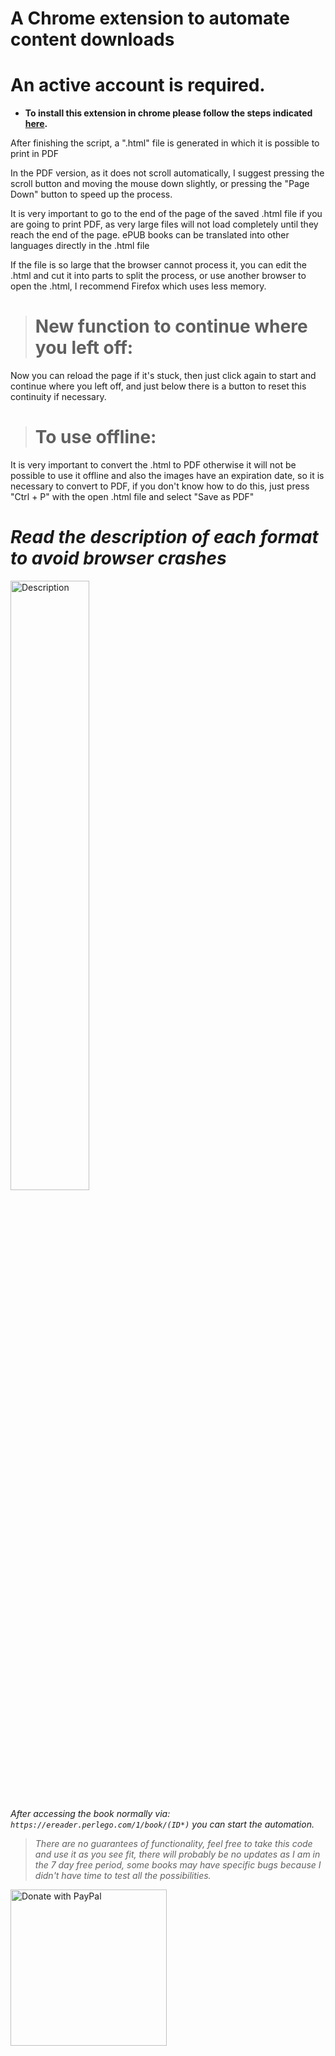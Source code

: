 # A Chrome extension to automate content downloads

# An active account is required.

-  **To install this extension in chrome please follow the steps indicated [here](https://dev.to/ben/how-to-install-chrome-extensions-manually-from-github-1612).**

After finishing the script, a ".html" file is generated in which it is possible to print in PDF

In the PDF version, as it does not scroll automatically, I suggest pressing the scroll button and moving the mouse down slightly, or pressing the "Page Down" button to speed up the process.

It is very important to go to the end of the page of the saved .html file if you are going to print PDF, as very large files will not load completely until they reach the end of the page. ePUB books can be translated into other languages directly in the .html file

If the file is so large that the browser cannot process it, you can edit the .html and cut it into parts to split the process, or use another browser to open the .html, I recommend Firefox which uses less memory.

> # New function to continue where you left off:
Now you can reload the page if it's stuck, then just click again to start and continue where you left off, and just below there is a button to reset this continuity if necessary.

> # To use offline:
It is very important to convert the .html to PDF otherwise it will not be possible to use it offline and also the images have an expiration date, so it is necessary to convert to PDF, if you don't know how to do this, just press "Ctrl + P" with the open .html file and select "Save as PDF"

# *Read the description of each format to avoid browser crashes*
<p align="start">
<img src="https://github.com/GladistonXD/perlego-download/assets/50533550/bfed5fbc-2122-4ab8-b948-e64619ad9b7d" alt="Description" width="50%" height="50%"/>
</p>

*After accessing the book normally via: `https://ereader.perlego.com/1/book/(ID*)` you can start the automation.*

>*There are no guarantees of functionality, feel free to take this code and use it as you see fit, there will probably be no updates as I am in the 7 day free period, some books may have specific bugs because I didn't have time to test all the possibilities.*

[<img src="https://github.com/user-attachments/assets/d8c9ad65-1188-4f4a-9cd5-433f5e8de31f" width="250" alt="Donate with PayPal">](https://www.paypal.com/cgi-bin/webscr?cmd=_s-xclick&hosted_button_id=8BGXZC3GHQBL2)
